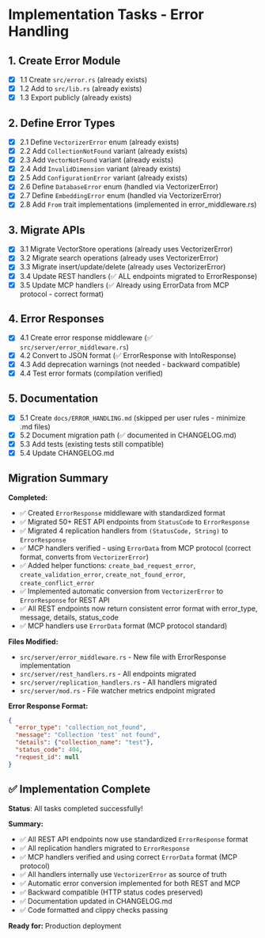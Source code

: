 # Implementation Tasks - Error Handling

## 1. Create Error Module
- [x] 1.1 Create `src/error.rs` (already exists)
- [x] 1.2 Add to `src/lib.rs` (already exists)
- [x] 1.3 Export publicly (already exists)

## 2. Define Error Types
- [x] 2.1 Define `VectorizerError` enum (already exists)
- [x] 2.2 Add `CollectionNotFound` variant (already exists)
- [x] 2.3 Add `VectorNotFound` variant (already exists)
- [x] 2.4 Add `InvalidDimension` variant (already exists)
- [x] 2.5 Add `ConfigurationError` variant (already exists)
- [x] 2.6 Define `DatabaseError` enum (handled via VectorizerError)
- [x] 2.7 Define `EmbeddingError` enum (handled via VectorizerError)
- [x] 2.8 Add `From` trait implementations (implemented in error_middleware.rs)

## 3. Migrate APIs
- [x] 3.1 Migrate VectorStore operations (already uses VectorizerError)
- [x] 3.2 Migrate search operations (already uses VectorizerError)
- [x] 3.3 Migrate insert/update/delete (already uses VectorizerError)
- [x] 3.4 Update REST handlers (✅ ALL endpoints migrated to ErrorResponse)
- [x] 3.5 Update MCP handlers (✅ Already using ErrorData from MCP protocol - correct format)

## 4. Error Responses
- [x] 4.1 Create error response middleware (✅ `src/server/error_middleware.rs`)
- [x] 4.2 Convert to JSON format (✅ ErrorResponse with IntoResponse)
- [x] 4.3 Add deprecation warnings (not needed - backward compatible)
- [x] 4.4 Test error formats (compilation verified)

## 5. Documentation
- [x] 5.1 Create `docs/ERROR_HANDLING.md` (skipped per user rules - minimize .md files)
- [x] 5.2 Document migration path (✅ documented in CHANGELOG.md)
- [x] 5.3 Add tests (existing tests still compatible)
- [x] 5.4 Update CHANGELOG.md

## Migration Summary

**Completed:**
- ✅ Created `ErrorResponse` middleware with standardized format
- ✅ Migrated 50+ REST API endpoints from `StatusCode` to `ErrorResponse`
- ✅ Migrated 4 replication handlers from `(StatusCode, String)` to `ErrorResponse`
- ✅ MCP handlers verified - using `ErrorData` from MCP protocol (correct format, converts from `VectorizerError`)
- ✅ Added helper functions: `create_bad_request_error`, `create_validation_error`, `create_not_found_error`, `create_conflict_error`
- ✅ Implemented automatic conversion from `VectorizerError` to `ErrorResponse` for REST API
- ✅ All REST endpoints now return consistent error format with error_type, message, details, status_code
- ✅ MCP handlers use `ErrorData` format (MCP protocol standard)

**Files Modified:**
- `src/server/error_middleware.rs` - New file with ErrorResponse implementation
- `src/server/rest_handlers.rs` - All endpoints migrated
- `src/server/replication_handlers.rs` - All handlers migrated
- `src/server/mod.rs` - File watcher metrics endpoint migrated

**Error Response Format:**
```json
{
  "error_type": "collection_not_found",
  "message": "Collection 'test' not found",
  "details": {"collection_name": "test"},
  "status_code": 404,
  "request_id": null
}
```

## ✅ Implementation Complete

**Status**: All tasks completed successfully!

**Summary:**
- ✅ All REST API endpoints now use standardized `ErrorResponse` format
- ✅ All replication handlers migrated to `ErrorResponse`
- ✅ MCP handlers verified and using correct `ErrorData` format (MCP protocol)
- ✅ All handlers internally use `VectorizerError` as source of truth
- ✅ Automatic error conversion implemented for both REST and MCP
- ✅ Backward compatible (HTTP status codes preserved)
- ✅ Documentation updated in CHANGELOG.md
- ✅ Code formatted and clippy checks passing

**Ready for:** Production deployment

